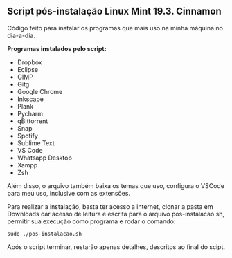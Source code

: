 ## Script pós-instalação Linux Mint 19.3. Cinnamon

Código feito para instalar os programas que mais uso na minha máquina no dia-a-dia.

**Programas instalados pelo script:**

- Dropbox
- Eclipse
- GIMP
- Gitg
- Google Chrome
- Inkscape
- Plank
- Pycharm
- qBittorrent
- Snap
- Spotify
- Sublime Text
- VS Code
- Whatsapp Desktop
- Xampp
- Zsh

Além disso, o arquivo também baixa os temas que uso, configura o VSCode para meu uso, inclusive com as extensões.

Para realizar a instalação, basta ter acesso a internet, clonar a pasta em Downloads dar acesso de leitura e escrita para o arquivo pos-instalacao.sh, permitir sua execução como programa e rodar o comando:

```
sudo ./pos-instalacao.sh
```

Após o script terminar, restarão apenas detalhes, descritos ao final do scipt.